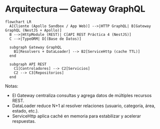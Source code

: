 # Arquitectura — Gateway GraphQL

```mermaid
flowchart LR
  A[Cliente (Apollo Sandbox / App Web)] -->|HTTP GraphQL| B[Gateway GraphQL (NestJS + Apollo)]
  B -->|HttpModule (REST)| C[API REST Práctica 4 (NestJS)]
  C -->|TypeORM| D[(Base de Datos)]

  subgraph Gateway GraphQL
    B1[Resolvers + DataLoader] --> B2[ServiceHttp (cache TTL)]
  end

  subgraph API REST
    C1[Controladores] --> C2[Servicios]
    C2 --> C3[Repositorios]
  end
```

Notas:
- El Gateway centraliza consultas y agrega datos de múltiples recursos REST.
- DataLoader reduce N+1 al resolver relaciones (usuario, categoría, área, estado, etc.).
- ServiceHttp aplica caché en memoria para estabilizar y acelerar respuestas.
